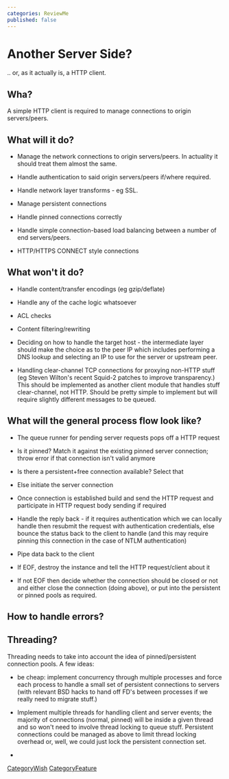 ```yaml
---
categories: ReviewMe
published: false
---
```

# Another Server Side?

.. or, as it actually is, a HTTP client.

## Wha?

A simple HTTP client is required to manage connections to origin
servers/peers.

## What will it do?

  - Manage the network connections to origin servers/peers. In actuality
    it should treat them almost the same.

  - Handle authentication to said origin servers/peers if/where
    required.

  - Handle network layer transforms - eg SSL.

  - Manage persistent connections

  - Handle pinned connections correctly

  - Handle simple connection-based load balancing between a number of
    end servers/peers.

  - HTTP/HTTPS CONNECT style connections

## What won't it do?

  - Handle content/transfer encodings (eg gzip/deflate)

  - Handle any of the cache logic whatsoever

  - ACL checks

  - Content filtering/rewriting

  - Deciding on how to handle the target host - the intermediate layer
    should make the choice as to the peer IP which includes performing a
    DNS lookup and selecting an IP to use for the server or upstream
    peer.

  - Handling clear-channel TCP connections for proxying non-HTTP stuff
    (eg Steven Wilton's recent Squid-2 patches to improve transparency.)
    This should be implemented as another client module that handles
    stuff clear-channel, not HTTP. Should be pretty simple to implement
    but will require slightly different messages to be queued.

## What will the general process flow look like?

  - The queue runner for pending server requests pops off a HTTP request

  - Is it pinned? Match it against the existing pinned server
    connection; throw error if that connection isn't valid anymore

  - Is there a persistent+free connection available? Select that

  - Else initiate the server connection

  - Once connection is established build and send the HTTP request and
    participate in HTTP request body sending if required

  - Handle the reply back - if it requires authentication which we can
    locally handle then resubmit the request with authentication
    credentials, else bounce the status back to the client to handle
    (and this may require pinning this connection in the case of NTLM
    authentication)

  - Pipe data back to the client

  - If EOF, destroy the instance and tell the HTTP request/client about
    it

  - If not EOF then decide whether the connection should be closed or
    not and either close the connection (doing above), or put into the
    persistent or pinned pools as required.

## How to handle errors?

## Threading?

Threading needs to take into account the idea of pinned/persistent
connection pools. A few ideas:

  - be cheap: implement concurrency through multiple processes and force
    each process to handle a small set of persistent connections to
    servers (with relevant BSD hacks to hand off FD's between processes
    if we really need to migrate stuff.)

  - Implement multiple threads for handling client and server events;
    the majority of connections (normal, pinned) will be inside a given
    thread and so won't need to involve thread locking to queue stuff.
    Persistent connections could be managed as above to limit thread
    locking overhead or, well, we could just lock the persistent
    connection set.

  - 
[CategoryWish](/CategoryWish)
[CategoryFeature](/CategoryFeature)
